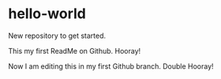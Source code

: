 # hello-world
New repository to get started.

This my first ReadMe on Github.  Hooray!

Now I am editing this in my first Github branch.  Double Hooray!
